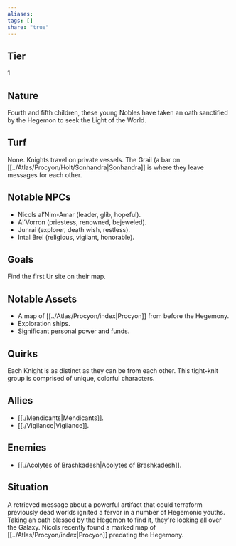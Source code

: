 ```yaml
---
aliases: 
tags: []
share: "true"
---
```

## Tier

1

## Nature

Fourth and fifth children, these young Nobles have taken an oath sanctified by the Hegemon to seek the Light of the World.

## Turf

None. Knights travel on private vessels. The Grail (a bar on [[../Atlas/Procyon/Holt/Sonhandra|Sonhandra]] is where they leave messages for each other.

## Notable NPCs

- Nicols al’Nim-Amar (leader, glib, hopeful).
- Al’Vorron (priestess, renowned, bejeweled).
- Junrai (explorer, death wish, restless).
- Intal Brel (religious, vigilant, honorable).


## Goals

Find the first Ur site on their map.

## Notable Assets

- A map of [[../Atlas/Procyon/index|Procyon]] from before the Hegemony.
- Exploration ships.
- Significant personal power and funds.


## Quirks

Each Knight is as distinct as they can be from each other. This tight-knit group is comprised of unique, colorful characters.

## Allies

- [[./Mendicants|Mendicants]].
- [[./Vigilance|Vigilance]].


## Enemies

- [[./Acolytes of Brashkadesh|Acolytes of Brashkadesh]].


## Situation

A retrieved message about a powerful artifact that could terraform previously dead worlds ignited a fervor in a number of Hegemonic youths. Taking an oath blessed by the Hegemon to find it, they're looking all over the Galaxy. Nicols recently found a marked map of [[../Atlas/Procyon/index|Procyon]] predating the Hegemony.
